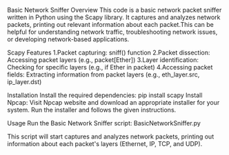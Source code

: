 Basic Network Sniffer
Overview
This code is a basic network packet sniffer written in Python using the Scapy library. It captures and analyzes network packets, printing out relevant
information about each packet.This can be helpful for understanding network traffic, troubleshooting network issues, or developing network-based
applications.

Scapy Features
1.Packet capturing: sniff() function
2.Packet dissection: Accessing packet layers (e.g., packet[Ether])
3.Layer identification: Checking for specific layers (e.g., if Ether in packet)
4.Accessing packet fields: Extracting information from packet layers (e.g., eth_layer.src, ip_layer.dst)

Installation
Install the required dependencies: pip install scapy
Install Npcap: Visit Npcap website and download an appropriate installer for your system. Run the installer and follows the given instructions.

Usage
Run the Basic Network Sniffer script: BasicNetworkSniffer.py

This script will start captures and analyzes network packets, printing out information about each packet's layers (Ethernet, IP, TCP, and UDP).




